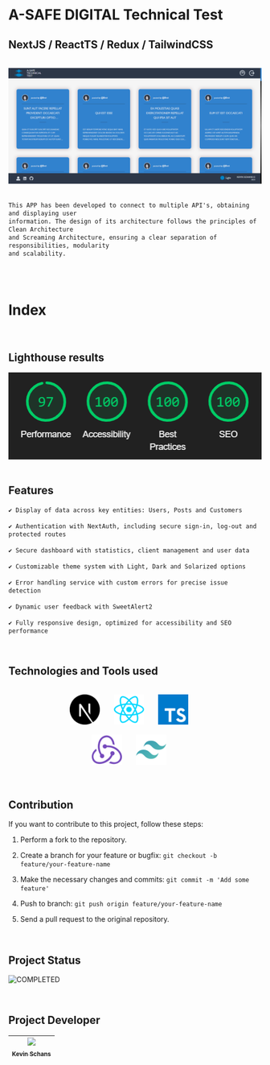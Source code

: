 # A-SAFE DIGITAL Technical Test

## NextJS / ReactTS / Redux / TailwindCSS

<br>

<div align="center">
  <img
    src="public/readme/project-overview.png"
    alt="Project overview"
    width="850"
  >
</div>

<br>

<div>

    This APP has been developed to connect to multiple API's, obtaining and displaying user
    information. The design of its architecture follows the principles of Clean Architecture
    and Screaming Architecture, ensuring a clear separation of responsibilities, modularity
    and scalability.

</div>

<br>
<br>

# Index

<br>

## Lighthouse results

<div align="center">
  <img
    src="public/readme/lighthouse-results.png"
    alt="Project overview"
    width="850"
  >
</div>

<br>

## Features

<div>

    ✔️ Display of data across key entities: Users, Posts and Customers

    ✔️ Authentication with NextAuth, including secure sign-in, log-out and protected routes

    ✔️ Secure dashboard with statistics, client management and user data

    ✔️ Customizable theme system with Light, Dark and Solarized options

    ✔️ Error handling service with custom errors for precise issue detection

    ✔️ Dynamic user feedback with SweetAlert2

    ✔️ Fully responsive design, optimized for accessibility and SEO performance

</div>

<br>

## Technologies and Tools used

<div align="center">
  <br>
    <a href="https://nextjs.org/" target="_blank" rel="noreferrer"> <img src="public/readme/svgs/nextjs.svg" alt="NextJS" width="60" height="60" style="margin-right: 24px"/></a>
    <a href="https://es.react.dev/" target="_blank" rel="noreferrer"> <img src="public/readme/svgs/react.svg" alt="React" width="60" height="60" style="margin-right: 24px"/></a>
    <a href="https://www.typescriptlang.org/" target="_blank" rel="noreferrer"> <img src="public/readme/svgs/typescript.svg" alt="TypeScript" width="60" height="60" style="margin-right: 24px"/></a>
    <br>
    <br>
    <a href="https://redux.js.org/" target="_blank" rel="noreferrer"> <img src="public/readme/svgs/redux.svg" alt="Redux" width="60" height="60" style="margin-right: 24px"/></a>
    <a href="https://tailwindcss.com/" target="_blank" rel="noreferrer"> <img src="public/readme/svgs/tailwind.svg" alt="TailwindCSS" width="60" height="60" style="margin-right: 24px"/></a>
  <br>
  <br>
</div>

<br>

## Contribution

If you want to contribute to this project, follow these steps:

1. Perform a fork to the repository.

2. Create a branch for your feature or bugfix: `git checkout -b feature/your-feature-name`

3. Make the necessary changes and commits: `git commit -m 'Add some feature'`

4. Push to branch: `git push origin feature/your-feature-name`

5. Send a pull request to the original repository.

<br>

## Project Status

![COMPLETED](https://img.shields.io/badge/COMPLETED-green.svg)

<br>

## Project Developer

| [<img src="https://avatars.githubusercontent.com/u/122877560?v=4" width=115><br><sub>Kevin Schans</sub>](https://github.com/KevinVanDerSchans) |
| :--------------------------------------------------------------------------------------------------------------------------------------------: |
